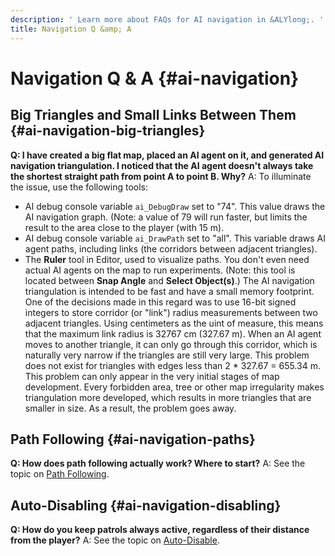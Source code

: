 ```yaml
---
description: ' Learn more about FAQs for AI navigation in &ALYlong;. '
title: Navigation Q &amp; A
---
```

# Navigation Q & A {#ai-navigation}

## Big Triangles and Small Links Between Them {#ai-navigation-big-triangles}

**Q: I have created a big flat map, placed an AI agent on it, and generated AI navigation triangulation\. I noticed that the AI agent doesn't always take the shortest straight path from point A to point B\. Why?**
A: To illuminate the issue, use the following tools:
+ AI debug console variable `ai_DebugDraw` set to "74"\. This value draws the AI navigation graph\. \(Note: a value of 79 will run faster, but limits the result to the area close to the player \(with 15 m\)\.
+ AI debug console variable `ai_DrawPath` set to "all"\. This variable draws AI agent paths, including links \(the corridors between adjacent triangles\)\.
+ The **Ruler** tool in Editor, used to visualize paths\. You don't even need actual AI agents on the map to run experiments\. \(Note: this tool is located between **Snap Angle** and **Select Object\(s\)**\.\)
The AI navigation triangulation is intended to be fast and have a small memory footprint\. One of the decisions made in this regard was to use 16\-bit signed integers to store corridor \(or "link"\) radius measurements between two adjacent triangles\. Using centimeters as the uint of measure, this means that the maximum link radius is 32767 cm \(327\.67 m\)\. When an AI agent moves to another triangle, it can only go through this corridor, which is naturally very narrow if the triangles are still very large\. This problem does not exist for triangles with edges less than 2 \* 327\.67 = 655\.34 m\.
This problem can only appear in the very initial stages of map development\. Every forbidden area, tree or other map irregularity makes triangulation more developed, which results in more triangles that are smaller in size\. As a result, the problem goes away\.

## Path Following {#ai-navigation-paths}

**Q: How does path following actually work? Where to start?**
A: See the topic on [Path Following](/docs/userguide/ai/path-following.md)\.

## Auto\-Disabling {#ai-navigation-disabling}

**Q: How do you keep patrols always active, regardless of their distance from the player?**
A: See the topic on [Auto\-Disable](/docs/userguide/ai/auto-disable.md)\.